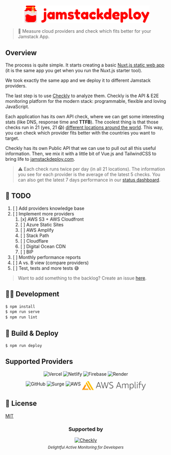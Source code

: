<p align="center">
  <img width="400px" src="./public/images/logo.svg" alt="Jamstack Deploy" />
</p>

> 🍯 Measure cloud providers and check which fits better for your Jamstack App.

## Overview
The process is quite simple. It starts creating a basic [Nuxt.js static web app](https://github.com/checkly/jamstack-deploy-demo-app) (it is the same app you get when you run the Nuxt.js starter tool).

We took exactly the same app and we deploy it to different Jamstack providers.

The last step is to use [Checkly](https://checklyhq.com) to analyze them. Checkly is the API & E2E monitoring platform for the modern stack: programmable, flexible and loving JavaScript.

Each application has its own API check, where we can get some interesting stats (like DNS, response time and **TTFB**). The coolest thing is that those checks run in 21 (yes, 21 😱) [different locations around the world](https://www.checklyhq.com/docs/monitoring/global-locations/). This way, you can check which provider fits better with the countries you want to target.

Checkly has its own Public API that we can use to pull out all this useful information. Then, we mix it with a little bit of Vue.js and TailwindCSS to bring life to [jamstackdeploy.com](https://jamstackdeploy.com).

> ⚠️ Each check runs twice per day (in all 21 locations). The information you see for each provider is the average of the latest 5 checks. You can also get the latest 7 days performance in our [status dashboard](https://status.jamstackdeploy.com/).

## 📝 TODO
1. [ ] Add providers knowledge base
2. [ ] Implement more providers
   1. [x] AWS S3 + AWS Cloudfront
   2. [ ] Azure Static Sites
   3. [ ] AWS Amplify
   4. [ ] Stack Path
   5. [ ] Cloudflare
   6. [ ] Digital Ocean CDN
   7. [ ] BIP
3. [ ] Monthly performance reports
4. [ ] A vs. B view (compare providers)
5. [ ] Test, tests and more tests 😅

> Want to add something to the backlog? Create an issue [here](https://github.com/checkly/jamstack-deploy/issues).

## 🧑‍💻 Development
```bash
$ npm install
$ npm run serve
$ npm run lint
```

## 🚢 Build & Deploy

```bash
$ npm run deploy
```

## Supported Providers
<p align="center">
  <img align="top" width="130px" height="30px" src="./public/images/logos/vercel.svg" alt="Vercel" />
  <img align="top" width="140px" height="38px" src="./public/images/logos/netlify.png" alt="Netlify" />
  <img align="top" width="160px" height="45px" src="./public/images/logos/firebase.png" alt="Firebase" />
  <img align="top" width="160px" height="34px" src="./public/images/logos/render.svg" alt="Render" />
</p>
<p align="center">
  <img align="top" width="140px" height="57px" src="./public/images/logos/github.png" alt="GitHub" />
  <img align="top" width="64px" height="64px" src="./public/images/logos/surge.svg" alt="Surge" />
  <img align="top" width="80px" src="./public/images/logos/aws.png" alt="AWS" />
  <img align="top" width="200px" src="./public/images/logos/amplify.png" alt="AWS Amplify" />
</p>



## 📄 License

[MIT](https://github.com/checkly/jamstack-deploy/blob/master/LICENSE)

<h3 align="center">Supported by</h3>
<p align="center">
  <a href="https://checklyhq.com?utm_source=github&utm_medium=sponsor-logo-github&utm_campaign=headless-recorder" target="_blank">
  <img width="200px" src="./public/images/checkly.png" alt="Checkly" />
  </a>
  <br />
  <i><sub>Delightful Active Monitoring for Developers</sub></i>
<p>

